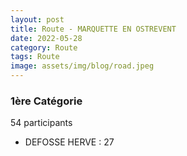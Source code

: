 ```yaml
---
layout: post
title: Route - MARQUETTE EN OSTREVENT
date: 2022-05-28
category: Route
tags: Route
image: assets/img/blog/road.jpeg
---
```


### 1ère Catégorie
54 participants
- DEFOSSE HERVE : 27
